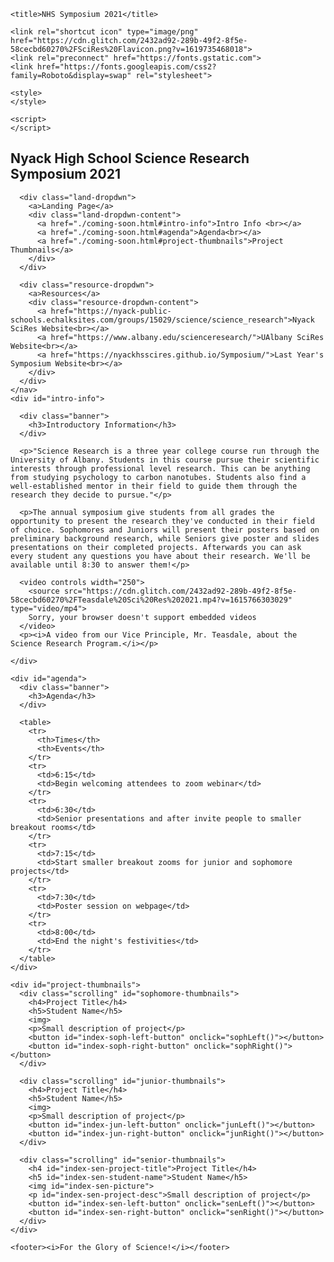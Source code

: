 <!DOCTYPE html>
<html>
  <head>
    <meta charset="utf-8">
    <meta http-equiv="X-UA-Compatible" content="IE=edge">
    <meta name="viewport" content="width=device-width, initial-scale=1">

    <title>NHS Symposium 2021</title>
    
    <link rel="shortcut icon" type="image/png" href="https://cdn.glitch.com/2432ad92-289b-49f2-8f5e-58cecbd60270%2FSciRes%20Flavicon.png?v=1619735468018">
    <link rel="preconnect" href="https://fonts.gstatic.com">
    <link href="https://fonts.googleapis.com/css2?family=Roboto&display=swap" rel="stylesheet">
    
    <style>
    </style>
    
    <script>
    </script>
  </head>
  
  <body>
    <nav>
      <h1>Nyack High School Science Research Symposium 2021</h1>
      
      <div class="land-dropdwn">
        <a>Landing Page</a>
        <div class="land-dropdwn-content">
          <a href="./coming-soon.html#intro-info">Intro Info <br></a>
          <a href="./coming-soon.html#agenda">Agenda<br></a>
          <a href="./coming-soon.html#project-thumbnails">Project Thumbnails</a>
        </div>
      </div>
      
      <div class="resource-dropdwn">
        <a>Resources</a>
        <div class="resource-dropdwn-content">
          <a href="https://nyack-public-schools.echalksites.com/groups/15029/science/science_research">Nyack SciRes Website<br></a>
          <a href="https://www.albany.edu/scienceresearch/">UAlbany SciRes Website<br></a>
          <a href="https://nyackhsscires.github.io/Symposium/">Last Year's Symposium Website<br></a>
        </div>
      </div>
    </nav>
    <div id="intro-info">
      
      <div class="banner">
        <h3>Introductory Information</h3>
      </div>
        
      <p>"Science Research is a three year college course run through the University of Albany. Students in this course pursue their scientific interests through professional level research. This can be anything from studying psychology to carbon nanotubes. Students also find a well-established mentor in their field to guide them through the research they decide to pursue."</p>
      
      <p>The annual symposium give students from all grades the opportunity to present the research they've conducted in their field of choice. Sophomores and Juniors will present their posters based on preliminary background research, while Seniors give poster and slides presentations on their completed projects. Afterwards you can ask every student any questions you have about their research. We'll be available until 8:30 to answer them!</p>
      
      <video controls width="250">
        <source src="https://cdn.glitch.com/2432ad92-289b-49f2-8f5e-58cecbd60270%2FTeasdale%20Sci%20Res%202021.mp4?v=1615766303029" type="video/mp4">
        Sorry, your browser doesn't support embedded videos
      </video>
      <p><i>A video from our Vice Principle, Mr. Teasdale, about the Science Research Program.</i></p>

    </div>
    
    <div id="agenda">
      <div class="banner">
        <h3>Agenda</h3>
      </div>
        
      <table>
        <tr>
          <th>Times</th>
          <th>Events</th>
        </tr>
        <tr>
          <td>6:15</td>
          <td>Begin welcoming attendees to zoom webinar</td>
        </tr>
        <tr>
          <td>6:30</td>
          <td>Senior presentations and after invite people to smaller breakout rooms</td>
        </tr>
        <tr>
          <td>7:15</td>
          <td>Start smaller breakout zooms for junior and sophomore projects</td>
        </tr>
        <tr>
          <td>7:30</td>
          <td>Poster session on webpage</td>
        </tr>
        <tr>
          <td>8:00</td>
          <td>End the night's festivities</td>
        </tr>
      </table>
    </div>
    
    <div id="project-thumbnails">
      <div class="scrolling" id="sophomore-thumbnails">
        <h4>Project Title</h4>
        <h5>Student Name</h5>
        <img>
        <p>Small description of project</p>
        <button id="index-soph-left-button" onclick="sophLeft()"></button>
        <button id="index-soph-right-button" onclick="sophRight()"></button>
      </div>
      
      <div class="scrolling" id="junior-thumbnails">
        <h4>Project Title</h4>
        <h5>Student Name</h5>
        <img>
        <p>Small description of project</p>
        <button id="index-jun-left-button" onclick="junLeft()"></button>
        <button id="index-jun-right-button" onclick="junRight()"></button>
      </div>
      
      <div class="scrolling" id="senior-thumbnails">
        <h4 id="index-sen-project-title">Project Title</h4>
        <h5 id="index-sen-student-name">Student Name</h5>
        <img id="index-sen-picture">
        <p id="index-sen-project-desc">Small description of project</p>
        <button id="index-sen-left-button" onclick="senLeft()"></button>
        <button id="index-sen-right-button" onclick="senRight()"></button>
      </div>
    </div>
    
    <footer><i>For the Glory of Science!</i></footer>
  </body>
  
</html>
